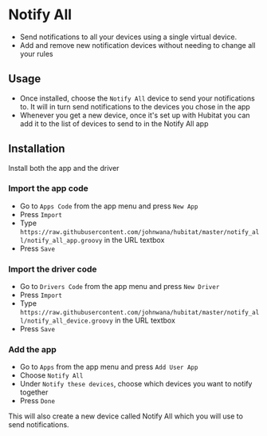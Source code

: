 # Notify All
- Send notifications to all your devices using a single virtual device.
- Add and remove new notification devices without needing to change all your rules

## Usage
- Once installed, choose the `Notify All` device to send your notifications to. It will in turn send notifications to the devices you chose in the app
- Whenever you get a new device, once it's set up with Hubitat you can add it to the list of devices to send to in the Notify All app

## Installation
Install both the app and the driver
### Import the app code
- Go to `Apps Code` from the app menu and press `New App`
- Press `Import`
- Type `https://raw.githubusercontent.com/johnwana/hubitat/master/notify_all/notify_all_app.groovy` in the URL textbox
- Press `Save`
### Import the driver code
- Go to `Drivers Code` from the app menu and press `New Driver`
- Press `Import`
- Type `https://raw.githubusercontent.com/johnwana/hubitat/master/notify_all/notify_all_device.groovy` in the URL textbox
- Press `Save`
### Add the app
- Go to `Apps` from the app menu and press `Add User App`
- Choose `Notify All`
- Under `Notify these devices`, choose which devices you want to notify together
- Press `Done`

This will also create a new device called Notify All which you will use to send notifications.
